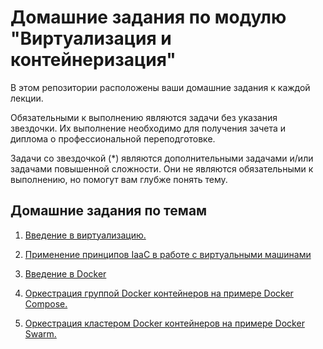 # Домашние задания по модулю "Виртуализация и контейнеризация"

В этом репозитории расположены ваши домашние задания к каждой лекции. 

Обязательными к выполнению являются задачи без указания звездочки. Их выполнение необходимо для получения зачета и диплома о профессиональной переподготовке.

Задачи со звездочкой (*) являются дополнительными задачами и/или задачами повышенной сложности. Они не являются обязательными к выполнению, но помогут вам глубже понять тему.

## Домашние задания по темам

1. [Введение в виртуализацию.](05-virt-01-basics)

2. [Применение принципов IaaC в работе с виртуальными машинами](05-virt-02-iaac)

3. [Введение в Docker](05-virt-03-docker)

4. [Оркестрация группой Docker контейнеров на примере Docker Compose.](05-virt-04-docker-compose)

5. [ Оркестрация кластером Docker контейнеров на примере Docker Swarm.](05-virt-05-docker-swarm)
